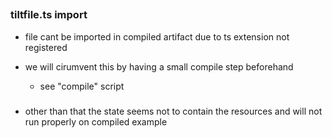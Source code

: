##

### tiltfile.ts import

- file cant be imported in compiled artifact due to ts extension not registered
- we will cirumvent this by having a small compile step beforehand

  - see "compile" script

###

- other than that the state seems not to contain the resources and will not run properly on compiled example
